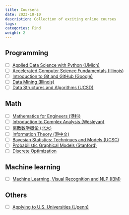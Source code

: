 ```yaml
---
title: Coursera
date: 2023-10-10
description: Collection of exciting online courses
tags: 
categories: Find
weight: 2
---
```


## Programming

- [ ] [Applied Data Science with Python (UMich)](https://www.coursera.org/specializations/data-science-python)
- [ ] [Accelerated Computer Science Fundamentals (Illinois)](https://www.coursera.org/specializations/cs-fundamentals)
- [ ] [Introduction to Git and GitHub (Google)](https://www.coursera.org/learn/introduction-git-github)
- [ ] [Data Mining (Illinois)](https://www.coursera.org/specializations/data-mining)
- [ ] [Data Structures and Algorithms (UCSD)](https://www.coursera.org/specializations/data-structures-algorithms)

## Math

- [ ] [Mathematics for Engineers (港科)](https://www.coursera.org/specializations/mathematics-engineers)
- [ ] [Introduction to Complex Analysis (Wesleyan)](https://www.coursera.org/learn/complex-analysis)
- [ ] [离散数学概论 (北大)](https://www.coursera.org/learn/dmathgen)
- [ ] [Information Theory (港中文)](https://www.coursera.org/learn/information-theory)
- [ ] [Bayesian Statistics: Techniques and Models (UCSC)](https://www.coursera.org/learn/mcmc-bayesian-statistics)
- [ ] [Probabilistic Graphical Models (Stanford)](https://www.coursera.org/specializations/probabilistic-graphical-models)
- [ ] [Discrete Optimization](https://www.coursera.org/learn/discrete-optimization)

## Machine learning

- [ ] [Machine Learning, Visual Recognition and NLP (IBM)](https://www.coursera.org/learn/ibm-ai-workflow-machine-learning-vr-nlp)

## Others

- [ ] [Applying to U.S. Universities (Upenn)](https://www.coursera.org/learn/study-in-usa)